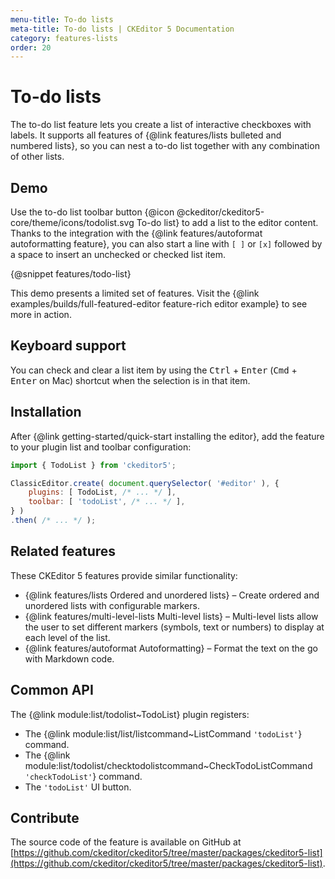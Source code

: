 ```yaml
---
menu-title: To-do lists
meta-title: To-do lists | CKEditor 5 Documentation
category: features-lists
order: 20
---
```


# To-do lists

The to-do list feature lets you create a list of interactive checkboxes with labels. It supports all features of {@link features/lists bulleted and numbered lists}, so you can nest a to-do list together with any combination of other lists.

## Demo

Use the to-do list toolbar button {@icon @ckeditor/ckeditor5-core/theme/icons/todolist.svg To-do list} to add a list to the editor content. Thanks to the integration with the {@link features/autoformat autoformatting feature}, you can also start a line with `[ ]` or `[x]` followed by a space to insert an unchecked or checked list item.

{@snippet features/todo-list}

<info-box info>
	This demo presents a limited set of features. Visit the {@link examples/builds/full-featured-editor feature-rich editor example} to see more in action.
</info-box>

## Keyboard support

You can check and clear a list item by using the <kbd>Ctrl</kbd> + <kbd>Enter</kbd> (<kbd>Cmd</kbd> + <kbd>Enter</kbd> on Mac) shortcut when the selection is in that item.

## Installation

After {@link getting-started/quick-start installing the editor}, add the feature to your plugin list and toolbar configuration:

```js
import { TodoList } from 'ckeditor5';

ClassicEditor.create( document.querySelector( '#editor' ), {
	plugins: [ TodoList, /* ... */ ],
	toolbar: [ 'todoList', /* ... */ ],
} )
.then( /* ... */ );
```

## Related features

These CKEditor&nbsp;5 features provide similar functionality:
* {@link features/lists Ordered and unordered lists} &ndash; Create ordered and unordered lists with configurable markers.
* {@link features/multi-level-lists Multi-level lists} &ndash; Multi-level lists allow the user to set different markers (symbols, text or numbers) to display at each level of the list.
* {@link features/autoformat Autoformatting} &ndash; Format the text on the go with Markdown code.

## Common API

The {@link module:list/todolist~TodoList} plugin registers:

* The {@link module:list/list/listcommand~ListCommand `'todoList'`} command.
* The {@link module:list/todolist/checktodolistcommand~CheckTodoListCommand `'checkTodoList'`} command.
* The `'todoList'` UI button.

## Contribute

The source code of the feature is available on GitHub at [https://github.com/ckeditor/ckeditor5/tree/master/packages/ckeditor5-list](https://github.com/ckeditor/ckeditor5/tree/master/packages/ckeditor5-list).
